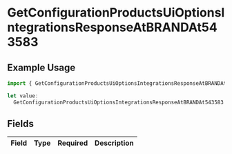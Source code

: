 # GetConfigurationProductsUiOptionsIntegrationsResponseAtBRANDAt543583

## Example Usage

```typescript
import { GetConfigurationProductsUiOptionsIntegrationsResponseAtBRANDAt543583 } from "@vercel/sdk/models/getconfigurationproductsop.js";

let value:
  GetConfigurationProductsUiOptionsIntegrationsResponseAtBRANDAt543583 = {};
```

## Fields

| Field       | Type        | Required    | Description |
| ----------- | ----------- | ----------- | ----------- |